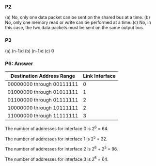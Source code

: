### P2
(a) No, only one data packet can be sent on the shared bus at a time.
(b) No, only one memory read or write can be performed at a time.
(c) No, in this case, the two data packets must be sent on the same output bus.
### P3
(a) (n-1)d
(b) (n-1)d
(c) 0  
### P6: Answer
| Destination Address Range | Link Interface |
| ------------------------- | -------------- |
| 00000000 through 00111111 |       0        |
| 01000000 through 01011111 |       1        
| 01100000 through 01111111 |       2        |
| 10000000 through 10111111 |       2        |
| 11000000 through 11111111 |       3        |  

The number of addresses for interface 0 is 2<sup>6</sup> = 64.  

The number of addresses for interface 1 is 2<sup>5</sup> = 32.  

The number of addresses for interface 2 is 2<sup>6</sup> + 2<sup>5</sup> = 96.  

The number of addresses for interface 3 is 2<sup>6</sup> = 64.
